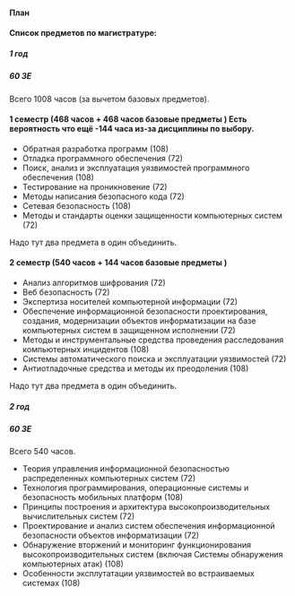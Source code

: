#### План

#### Список предметов по магистратуре:

##### 1 год

##### 60 ЗЕ

Всего 1008 часов (за вычетом базовых предметов).

#### 1 семестр (468 часов + 468 часов базовые предметы ) Есть вероятность что ещё -144 часа из-за дисциплины по выбору.

* Обратная разработка программ (108)
* Отладка программного обеспечения (72)
* Поиск, анализ и эксплуатация уязвимостей программного обеспечения (108)
* Тестирование на проникновение (72)
* Методы написания безопасного кода (72)
* Сетевая безопасность (108)
* Методы и стандарты оценки защищенности компьютерных систем (72)

Надо тут два предмета в один объединить.

#### 2 семестр (540 часов + 144 часов базовые предметы )

* Анализ алгоритмов шифрования (72)
* Веб безопасность (72)
* Экспертиза носителей компьютерной информации (72)
* Обеспечение информационной безопасности проектирования, создания, модернизации объектов информатизации на базе компьютерных систем в защищенном исполнении (72)
* Методы и инструментальные средства проведения расследования компьютерных инцидентов (108)  
* Системы автоматического поиска и эксплуатации уязвимостей (72)
* Антиотладочные средства и методы их преодоления (108)

Надо тут два предмета в один объединить.

##### 2 год

##### 60 ЗЕ

Всего 540 часов.

* Теория управления информационной безопасностью распределенных компьютерных систем (72)
* Технология программирования, операционные системы и безопасность мобильных платформ (108)
* Принципы построения и архитектура высокопроизводительных вычислительных систем (72)
* Проектирование и анализ систем обеспечения информационной безопасности объектов информатизации (72)
* Обнаружение вторжений и мониторинг функционирования высокопроизводительных систем (включая Системы обнаружения компьютерных атак) (108)
* Особенности эксплутатации уязвимостей во встраиваемых системах (108)
